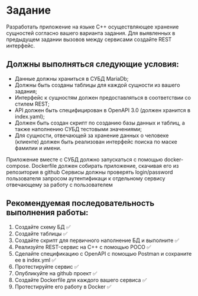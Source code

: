 # Задание
Разработать приложение на языке C++ осуществляющее хранение сущностей согласно вашего варианта задания. Для выявленных в предыдущем задании вызовов между сервисами создайте REST интерфейс.

## Должны выполняться следующие условия:

- Данные должны храниться в СУБД MariaDb;
- Должны быть созданы таблицы для каждой сущности из вашего задания;
- Интерфейс к сущностям должен предоставляться в соответствии со стилем REST;
- API должен быть специфицирован в OpenAPI 3.0 (должен хранится в index.yaml);
- Должен быть создан скрипт по созданию базы данных и таблиц, а также наполнению СУБД тестовыми значениями;
- Для сущности, отвечающей за хранение данных о человеке (клиенте) должен быть реализован интерфейс поиска по маске фамилии и имени.

Приложение вместе с СУБД должно запускаться с помощью docker-compose.  Dockerfile должен собирать приложение, скачивая его из репозитория в github
Сервисы должны проверять login/password пользователя запросом аутентификаци к отдельному сервису отвечающему за работу с пользователем
 

## Рекомендуемая последовательность выполнения работы:

1. Создайте схему БД :white_check_mark:
2. Создайте таблицы :white_check_mark:
3. Создайте скрипт для первичного наполнение БД  и выполните :white_check_mark:
4. Реализуйте REST-сервис на C++ с помощью POCO :white_check_mark:
5. Сделайте спецификацию с OpenAPI с помощью Postman и сохраните ее в index.yml :white_check_mark:
6. Протестируйте сервис :white_check_mark:
7. Опубликуйте на github проект :white_check_mark:
8. Создайте Dockerfile для каждого вашего сервиса :white_check_mark:
9. Протестируйте его работу в Docker :white_check_mark:
